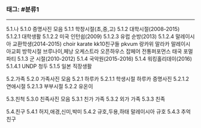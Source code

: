 ### 태그: #분류1
---

5.1.나
	5.1.0 증명사진 모음
	5.1.1 학창시절(초,중,고)
	5.1.2 대학시절(2008-2015)
		5.1.2.1 대학생활
		5.1.2.2 미국 인턴쉽(2009)
		5.1.2.3 유럽 순방(2013)
		5.1.2.4 말레이시아 교환학생(2014-2015)
			choir
			karate
			kk10친구들
			pkvum
			랑카위
			말라카
			말레이시아교회
			방학시절
			브루나이,페낭
			오케스트라
			오픈하우스
			잡페어
			전통퍼포먼스
			태국
			포멀파티
	5.1.3 군 시절(2010-2012)
	5.1.4 국악원(2015-2016)
	5.1.4 워킹홀리데이(2016)
		5.1.4.1 UNDP 청두
	5.1.5 일본 직장생활

5.2.가족
	5.2.0 가족사진 모음
	5.2.1 하루카
		5.2.1.1 학생시절
			하루카 증명사진
		5.2.1.2 연애시절
		5.2.1.3 부부시절
	5.2.2 유온이

5.3.친척
	5.3.0 친족사진 모음
	5.3.1 친가 가족
	5.3.2 외가 가족
	5.3.3 친족
	
5.4.친구
	5.4.1 허지,애경,신미,박미
	5.4.2 규호,두용,하태
		말레이시아 규호
	5.4.3 추억 친구
	


